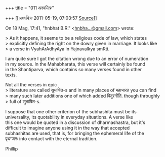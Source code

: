 +++
title = "011 अश्वमित्रः"

+++
[[अश्वमित्रः	2011-05-19, 07:03:57 [Source](https://groups.google.com/g/samskrita/c/4gX_7Jq7Bdw)]]



  
  
On 18 Mag, 17:41, "hnbhat B.R." \<[hnbha...@gmail.com]()\> wrote:  
  
\> As it happens, it seems to be a religious code of law, which states  
\> explicitly defining the right on the dowry given in marriage. It looks like  
\> a verse in VyahArAdhyAya in Yajnavalkya smRti.  
  

I am quite sure I got the citation wrong due to an error of numeration  
in my source. In the Mahabharata, this verse will certainly be found  
in the Shantiparva, which contains so many verses found in other  
texts.  

  
Not all the verses in epic  
\> literature are called सुभाषित-s and in many places of महाभारत you can find  
\> many such later additions one of which added विदुरनीति. though throughly  
\> full of सुभाषित-s.  
  

I suppose that one other criterion of the subhashita must be its  
universality, its quotability in everyday situations. A verse like  
this one would be quoted in a discussion of dharmashastra, but it's  
difficult to imagine anyone using it in the way that accepted  
subhashitas are used, that is, for bringing the ephemeral life of the  
पृथग्जनः into contact with the eternal tradition.  
  
Phillip

